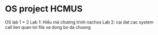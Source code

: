# OS project HCMUS
OS lab 1 + 2
Lab 1: Hiểu mã chương trình nachos 
Lab 2: cai dat cac system call lien quan toi file va dong bo da chuong
